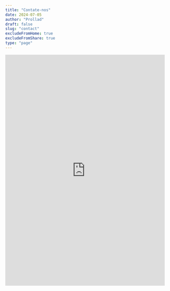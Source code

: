 ```yaml
---
title: "Contate-nos"
date: 2024-07-05
author: "Prollad"
draft: false
slug: "contact"
excludeFromHome: true
excludeFromShare: true
type: "page"
---
```


<iframe frameborder="0" height="729" marginheight="0" marginwidth="0" src="https://docs.google.com/forms/d/e/1FAIpQLScZKCGkZKbRaa3M6EK6EyUPvO3v2J1jJ2enSkX_ViymIVDb6Q/viewform?embedded=true" width="100%">Loading…</iframe>